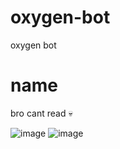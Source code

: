 # oxygen-bot
oxygen bot

# name
bro cant read :skull:

![image](https://cdn.discordapp.com/attachments/884768577541009419/1058786595274227732/Untitled.png)
![image](https://cdn.discordapp.com/attachments/884768577541009419/1058786860110991421/image.png)
